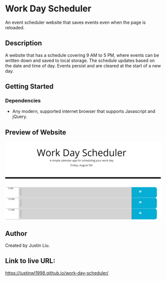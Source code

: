 # Work Day Scheduler

An event scheduler website that saves events even when the page is reloaded.

## Description

A website that has a schedule covering 9 AM to 5 PM, where events can be written down and saved to local storage. The schedule updates based on the date and time of day. Events persist and are cleared at the start of a new day.

## Getting Started

### Dependencies

* Any modern, supported internet browser that supports Javascript and jQuery.

## Preview of Website

![Website preview](/assets/preview.png)

## Author

Created by Justin Liu.

## Link to live URL:
https://justinwl1998.github.io/work-day-scheduler/
